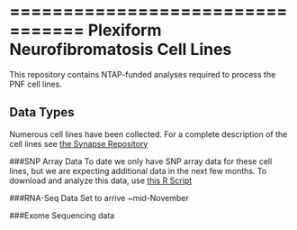 =================================
Plexiform Neurofibromatosis Cell Lines
=================================
This repository contains NTAP-funded analyses required to process the PNF cell lines.

Data Types
--------------
Numerous cell lines have been collected. For a complete description of the cell
lines see [the Synapse Repository](https://www.synapse.org/#!Synapse:syn5014742/tables/query/eyJsaW1pdCI6MjUsICJzcWwiOiJTRUxFQ1QgKiBGUk9NIHN5bjUwMTQ3NDIiLCAiaXNDb25zaXN0ZW50Ijp0cnVlLCAib2Zmc2V0IjowfQ==)

###SNP Array Data
To date we only have SNP array data for these cell lines, but we are expecting
additional data in the next few months. To download and analyze this data, use [this R Script](bin/CNVData.R)

###RNA-Seq Data
Set to arrive ~mid-November

###Exome Sequencing data
